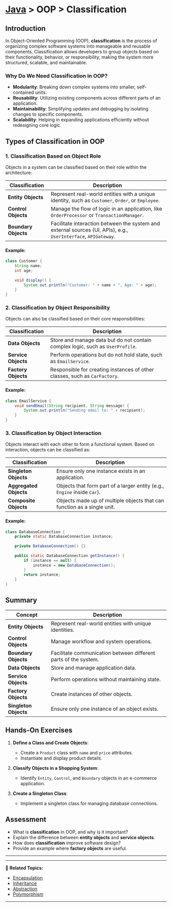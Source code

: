 # [Java](../) > OOP > Classification

## Introduction

In Object-Oriented Programming (OOP), **classification** is the process of organizing complex software systems into manageable and reusable components. Classification allows developers to group objects based on their functionality, behavior, or responsibility, making the system more structured, scalable, and maintainable.

### Why Do We Need Classification in OOP?

- **Modularity**: Breaking down complex systems into smaller, self-contained units.
- **Reusability**: Utilizing existing components across different parts of an application.
- **Maintainability**: Simplifying updates and debugging by isolating changes to specific components.
- **Scalability**: Helping in expanding applications efficiently without redesigning core logic.

## Types of Classification in OOP

### 1. **Classification Based on Object Role**
Objects in a system can be classified based on their role within the architecture:

| Classification | Description |
|---------------|-------------|
| **Entity Objects** | Represent real-world entities with a unique identity, such as `Customer`, `Order`, or `Employee`. |
| **Control Objects** | Manage the flow of logic in an application, like `OrderProcessor` or `TransactionManager`. |
| **Boundary Objects** | Facilitate interaction between the system and external sources (UI, APIs), e.g., `UserInterface`, `APIGateway`. |

#### Example:
```java
class Customer {
    String name;
    int age;
    
    void display() {
        System.out.println("Customer: " + name + ", Age: " + age);
    }
}
```

### 2. **Classification by Object Responsibility**
Objects can also be classified based on their core responsibilities:

| Classification | Description |
|---------------|-------------|
| **Data Objects** | Store and manage data but do not contain complex logic, such as `UserProfile`. |
| **Service Objects** | Perform operations but do not hold state, such as `EmailService`. |
| **Factory Objects** | Responsible for creating instances of other classes, such as `CarFactory`. |

#### Example:
```java
class EmailService {
    void sendEmail(String recipient, String message) {
        System.out.println("Sending email to: " + recipient);
    }
}
```

### 3. **Classification by Object Interaction**
Objects interact with each other to form a functional system. Based on interaction, objects can be classified as:

| Classification | Description |
|---------------|-------------|
| **Singleton Objects** | Ensure only one instance exists in an application. |
| **Aggregated Objects** | Objects that form part of a larger entity (e.g., `Engine` inside `Car`). |
| **Composite Objects** | Objects made up of multiple objects that can function as a single unit. |

#### Example:
```java
class DatabaseConnection {
    private static DatabaseConnection instance;
    
    private DatabaseConnection() {}
    
    public static DatabaseConnection getInstance() {
        if (instance == null) {
            instance = new DatabaseConnection();
        }
        return instance;
    }
}
```

## Summary
| Concept | Description |
|---------|-------------|
| **Entity Objects** | Represent real-world entities with unique identities. |
| **Control Objects** | Manage workflow and system operations. |
| **Boundary Objects** | Facilitate communication between different parts of the system. |
| **Data Objects** | Store and manage application data. |
| **Service Objects** | Perform operations without maintaining state. |
| **Factory Objects** | Create instances of other objects. |
| **Singleton Objects** | Ensure only one instance of an object exists. |

## Hands-On Exercises

1. **Define a Class and Create Objects**:
   - Create a `Product` class with `name` and `price` attributes.
   - Instantiate and display product details.

2. **Classify Objects in a Shopping System**:
   - Identify `Entity`, `Control`, and `Boundary` objects in an e-commerce application.

3. **Create a Singleton Class**:
   - Implement a singleton class for managing database connections.

## Assessment
- What is **classification** in OOP, and why is it important?
- Explain the difference between **entity objects** and **service objects**.
- How does **classification** improve software design?
- Provide an example where **factory objects** are useful.

***

---

🔗 **Related Topics:**
- [Encapsulation](../encapsulation/)
- [Inheritance](../inheritance)
- [Abstraction](../abstraction)
- [Polymorphism](../polymorphism)

---
